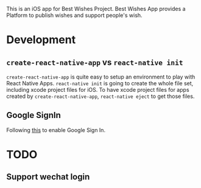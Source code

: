This is an iOS app for Best Wishes Project. Best Wishes App provides a Platform
to publish wishes and support people's wish.

# Development
## `create-react-native-app` vs `react-native init`
`create-react-native-app` is quite easy to setup an environment to play with
React Native Apps. `react-native init` is going to create the whole file set,
including xcode project files for iOS.
To have xcode project files for apps created by `create-react-native-app`,
`react-native eject` to get those files.

## Google SignIn
Following [this](https://www.codementor.io/microsem31/react-native-google-and-facebook-authentication-cohpznykf) to enable Google Sign In.

# TODO
## Support wechat login